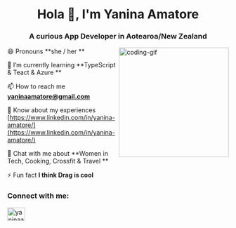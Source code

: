 <h1 align="center">Hola 👋, I'm Yanina Amatore</h1>

<h3 align="center">A curious App Developer in Aotearoa/New Zealand</h3>
<img align="right" width="250" alt="coding-gif" src="./7J1M.gif">

  
 😄 Pronouns **she / her **

🌱 I’m currently learning **TypeScript & Teact & Azure **

📫 How to reach me **yaninaamatore@gmail.com**

📄 Know about my experiences [https://www.linkedin.com/in/yanina-amatore/](https://www.linkedin.com/in/yanina-amatore/)

💬 Chat with me about **Women in Tech, Cooking, Crossfit & Travel **

⚡ Fun fact **I think Drag is cool**

<h3 align="left">Connect with me:</h3>
<p align="left">
<a href="https://www.linkedin.com/in/yanina-amatore/" target="blank"><img align="center" src="https://raw.githubusercontent.com/rahuldkjain/github-profile-readme-generator/master/src/images/icons/Social/linked-in-alt.svg" alt="yaninaamatore" height="30" width="40" /></a>
</p>

